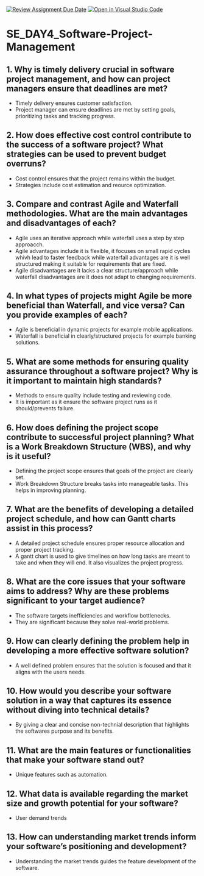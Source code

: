 [![Review Assignment Due Date](https://classroom.github.com/assets/deadline-readme-button-22041afd0340ce965d47ae6ef1cefeee28c7c493a6346c4f15d667ab976d596c.svg)](https://classroom.github.com/a/9pw6JKcu)
[![Open in Visual Studio Code](https://classroom.github.com/assets/open-in-vscode-2e0aaae1b6195c2367325f4f02e2d04e9abb55f0b24a779b69b11b9e10269abc.svg)](https://classroom.github.com/online_ide?assignment_repo_id=18461851&assignment_repo_type=AssignmentRepo)
# SE_DAY4_Software-Project-Management
## 1. Why is timely delivery crucial in software project management, and how can project managers ensure that deadlines are met?
- Timely delivery ensures customer satisfaction.
- Project manager can ensure deadlines are met by setting goals, prioritizing tasks and tracking progress.
## 2. How does effective cost control contribute to the success of a software project? What strategies can be used to prevent budget overruns?
- Cost control ensures that the project remains within the budget.
- Strategies include cost estimation and reource optimization.
## 3. Compare and contrast Agile and Waterfall methodologies. What are the main advantages and disadvantages of each?
- Agile uses an iterative approach while waterfall uses a step by step approacch.
- Agile advantages include it is flexible, it focuses on small rapid cycles whivh lead to faster feedback while waterfall advantages are it is well structured making it suitable for requirements that are fixed.
- Agile disadvantages are it lacks a clear structure/approach while waterfall disadvantages are it does not adapt to changing requirements.
## 4. In what types of projects might Agile be more beneficial than Waterfall, and vice versa? Can you provide examples of each?
- Agile is beneficial in dynamic projects for example mobile applications.
- Waterfall is beneficial in clearly/structured projects for example banking solutions.
## 5. What are some methods for ensuring quality assurance throughout a software project? Why is it important to maintain high standards?
- Methods to ensure quality include testing and reviewing code.
- It is important as it ensure the software project runs as it should/prevents failure.
## 6. How does defining the project scope contribute to successful project planning? What is a Work Breakdown Structure (WBS), and why is it useful?
- Defining the project scope ensures that goals of the project are clearly set.
- Work Breakdown Structure breaks tasks into manageable tasks. This helps in improving planning.
## 7. What are the benefits of developing a detailed project schedule, and how can Gantt charts assist in this process?
- A detailed project schedule ensures proper resource allocation and proper project tracking.
- A gantt chart is used to give timelines on how long tasks are meant to take and when they will end. It also visualizes the project progress.
## 8. What are the core issues that your software aims to address? Why are these problems significant to your target audience?
- The software targets inefficiencies and workflow bottlenecks.
- They are significant because they solve real-world problems.
## 9. How can clearly defining the problem help in developing a more effective software solution?
- A well defined problem ensures that the solution is focused and that it aligns with the users needs.
## 10. How would you describe your software solution in a way that captures its essence without diving into technical details?
- By giving a clear and concise non-technial description that highlights the softwares purpose and its benefits.
## 11. What are the main features or functionalities that make your software stand out?
- Unique features such as automation.
## 12. What data is available regarding the market size and growth potential for your software?
- User demand trends
## 13. How can understanding market trends inform your software’s positioning and development?
- Understanding the market trends guides the feature development of the software.
